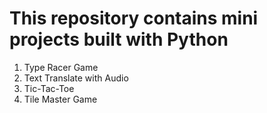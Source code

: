 # This repository contains mini projects built with Python

1. Type Racer Game
2. Text Translate with Audio
3. Tic-Tac-Toe
4. Tile Master Game
   
